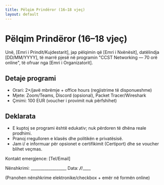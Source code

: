 ```yaml
---
title: Pëlqim Prindëror (16–18 vjeç)
layout: default
---
```


# Pëlqim Prindëror (16–18 vjeç)

Unë, [Emri i Prindit/Kujdestarit], jap pëlqimin që [Emri i Nxënësit], datëlindja [DD/MM/YYYY], të marrë pjesë në programin "CCST Networking — 70 orë online", të ofruar nga [Emri i Organizatorit].

## Detaje programi
- Orari: 2×/javë mbrëmje + office hours (regjistrime të disponueshme)
- Mjete: Zoom/Teams, Discord (opsional), Packet Tracer/Wireshark
- Çmimi: 100 EUR (voucher i provimit nuk përfshihet)

## Deklarata
- E kuptoj se programi është edukativ; nuk përdoren të dhëna reale prodhimi.
- Pranoj rregulloren e klasës dhe politikën e privatësisë.
- Jam i/ e informuar për opsionet e certifikimit (Certiport) dhe se voucher blihet veçmas.

Kontakt emergjence: [Tel/Email]

Nënshkrimi: __________________  Data: ___/___/____

(Pranohen nënshkrime elektronike/checkbox + emër në formën online)